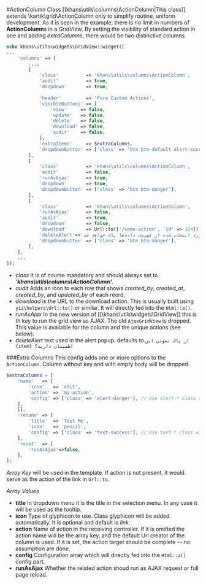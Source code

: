 #ActionColumn Class
[[khans\utils\columns\ActionColumn|This class]] extends \kartik\grid\ActionColumn only to simplify routine, uniform development.
As it is seen in the example, there is no limit in numbers of **ActionColumn**s in a _GridView_.
By setting the visibility of standard action in one and adding _extraColumns_, there would be two distinctive columns.

```php
echo khans\utils\widgets\GridView::widget([
...
    'columns' => [
        ...,
        [
            'class'          => 'khans\utils\columns\ActionColumn',
            'audit'          => true,
            'dropdown'       => true,
            
            'header'         => 'Pure Custom Actions',
            'visibleButtons' => [
                'view'     => false,
                'update'   => false,
                'delete'   => false,
                'download' => false,
                'audit'    => false,
            ],
            'extraItems'     => $extraColumns,
            'dropdownButton' => ['class' => 'btn btn-default alert-success', 'label' => 'GoOn'],
        ],
        [
            'class'          => 'khans\utils\columns\ActionColumn',
            'audit'          => false,
            'runAsAjax'      => true,
            'dropdown'       => true,
            'dropdownButton' => ['class' => 'btn btn-danger'],
        ],
        [
            'class'          => 'khans\utils\columns\ActionColumn',
            'runAsAjax'      => false,
            'audit'          => true,
            'dropdown'       => false,
            'download'       => Url::to(['/some-action', 'id' => 124]),
            'deleteAlert'=>'رکورد انتخاب شده از فهرست داده‌ها پاک خواهد شد.',
            'dropdownButton' => ['class' => 'btn btn-danger'],
        ],
    ],
    ...
]);
```

+ _class_ It is of course mandatory and should always set to _**'khans\utils\columns\ActionColumn'**_.
+ _audit_ Adds an icon to each row that shows _created_by_, _created_at_, _created_by_, and _updated_by_ of each reord.
+ _download_ is the URL to the download action. This is usually built using `yii\helpers\Url::to()` or similar.
It will directly fed into the `Html::a()`.
+ _runAsAjax_ In the new version of [[\khans\utils\widgets\GridView]] this is th key to run the grid view as AJAX.
The old `AjaxGridView` is dropped.
This value is available for the column and the unique actions (see below).
+ _deleteAlert_ text used in the alert popup. defaults to `از پاک نمودن این {item} اطمینان دارید؟` 

###Extra Columns
This config adds one or more options to the `ActionColumn`.
Column without key and with empty body will be dropped.

```php
$extraColumns = [
    'name'   => [
        'icon'   => 'edit',
        'action' => 'my-action',
        'config' => ['class' => 'alert-danger'], // Use alert-* class with dropDown => true
    ],
    [],
    'rename' => [
        'title'  => 'Test Me',
        'icon'   => 'pencil',
        'config' => ['class' => 'text-success'], // Use text-* class with dropDown => false
    ],
    'reset'  => [
        'runAsAjax'=>false,
    ],
];
```

_Array Key_ will be used in the template. If action is not present, it would serve as the action of the link
in `Url::to`.

_Array Values_
   + **title** In dropdown menu it is the title in the selection menu. In any case it will be used as the tooltip.
   + **icon** Type of glyphicon to use. Class glyphicon will be added automatically.
   It is optional and default is _link_.
   + **action** Name of action in the receiving controller. If it is omitted the action name will be the array key, and the default Url creator of the column is used. If it is set, the action target should be complete -- no assumption are done. 
   + **config** Configuration array which will directly fed into the `Html::a()` config part.
   + **runAsAjax** Whether the related action shoud run as AJAX request or full page reload. 
